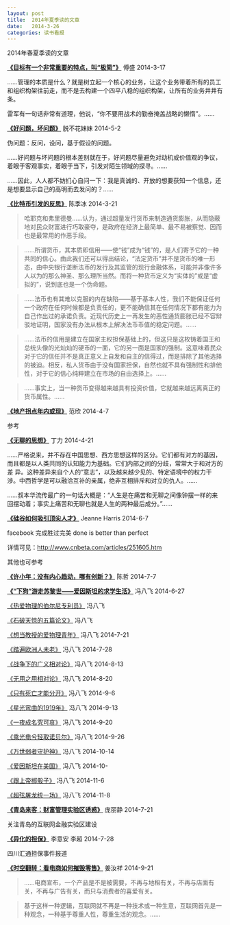 ```yaml
---
layout: post
title:  2014年夏季读的文章
date:   2014-3-26
categories: 读书看报
---
```

2014年春夏季读的文章

**[《目标有一个非常重要的特点，叫“极简”》](http://www.huxiu.com/article/29908/1.html)**  傅盛  2014-3-17

……管理的本质是什么？就是树立起一个核心的业务，让这个业务带着所有的员工和组织构架往前走，而不是去构建一个四平八稳的组织构架，让所有的业务井井有条。

雷军有一句话非常有道理，他说，“你不要用战术的勤奋掩盖战略的懒惰”。……

**[《好问题，坏问题》](http://www.huxiu.com/article/32613/1.html)**  脱不花妹妹  2014-5-2

伪问题：反问，设问，基于假设的问题。

……好问题与坏问题的根本差别就在于，好问题尽量避免对动机或价值观的争议，着眼于客观事实，着眼于当下，引发对陌生领域的探寻。……

……因此，人人都不妨扪心自问一下：我是真诚的、开放的想要获知一个信息，还是想要显示自己的高明而去发问的？……

**[《比特币引发的反思》](http://www.eeo.com.cn/2014/0328/258398.shtml)**  陈季冰  2014-3-21

>哈耶克和弗里德曼……认为，通过超量发行货币来制造通货膨胀，从而隐蔽地对民众财富进行巧取豪夺，是政府在经济上最简单、最不易被察觉、因而也是最常用的作恶手段。

>……所谓货币，其本质即信用——使“钱”成为“钱”的，是人们寄予它的一种共同的信心。由此我们还可以得出结论，“法定货币”并不是货币的唯一形态，由中央银行垄断法币的发行及其监管的现行金融体系，可能并非像许多人以为的那么神圣、那么理所当然。而将一种货币定义为“实体的”或是“虚拟的”，说到底也是一个伪命题。

>……法币也有其难以克服的内在缺陷——基于基本人性，我们不能保证任何一个政府在任何时候都是负责任的，更不能确信其在任何情况下都有能力为自己作出过的承诺负责。近现代历史上一再发生的恶性通货膨胀已经不容辩驳地证明，国家没有办法从根本上解决法币币值的稳定问题。……

>……法币的信用是建立在国家主权担保基础上的，但这只是这枚铸着国王和总统头像的光灿灿的硬币的一面，它的另一面是国家的强制。这意味着民众对于它的信任并不是真正意义上自发和自主的信得过，而是排除了其他选择的被迫。相反，私人货币由于没有国家担保，自然也就不具有强制性和排他性，对于它的信心纯粹建立在市场的自由选择上。……

>……事实上，当一种货币变得越来越具有投资价值，它就越来越远离真正的货币属性。……

**[《地产拐点年内或现》](http://www.eeo.com.cn/2014/0404/258704.shtml)** 范欣 2014-4-7

参考

**[《无聊的思想》](http://www.eeo.com.cn/2014/0421/259500.shtml)**  丁力  2014-4-21

……严格说来，并不存在中国思想、西方思想这样的区分。它们都有对方的基因，而且都是以人类共同的认知能力为基础。它们内部之间的分歧，常常大于和对方的差 异。这种差异来自个人的“意志”，以及越来越少见的、特定语境中的权力干涉。中西哲学是可以融洽互补的亲属，绝非互相排斥和对立的仇人。……

……叔本华流传最广的一句话大概是：“人生是在痛苦和无聊之间像钟摆一样的来回摆动着；事实上痛苦和无聊也就是人生的两种最后成分。”……

 **[《硅谷如何吸引顶尖人才》](http://www.eeo.com.cn/2014/0607/261529.shtml)**  Jeanne Harris  2014-6-7

facebook 完成胜过完美 done is better than perfect

详情可见：http://www.cnbeta.com/articles/251605.htm

其他也可参考

**[《许小年：没有内心趋动，哪有创新？》]()**  陈哲  2014-7-7

**[《“下狗”游走苏黎世——爱因斯坦的求学生活》](http://www.eeo.com.cn/2014/0627/262576.shtml)**  冯八飞 2014-6-27

[《热爱物理的伯尔尼专利员》](http://www.eeo.com.cn/2014/0709/263148.shtml)  冯八飞

[《石破天惊的五篇论文》](http://www.eeo.com.cn/2014/0722/263772.shtml)  冯八飞

[《想当教授的爱物理青年》](http://www.eeo.com.cn/2014/0722/263773.shtml)  冯八飞  2014-7-21

[《踏遍欧洲人未老》](http://www.eeo.com.cn/2014/0815/264958.shtml)  冯八飞  2014-7-28

[《战争下的广义相对论》](http://www.eeo.com.cn/2014/0813/264880.shtml) 冯八飞  2014-8-13

[《无用之用相对论》](http://www.eeo.com.cn/2014/0820/265195.shtml)   冯八飞  2014-8-20

[《只有死亡才能分开》](http://www.eeo.com.cn/2014/0913/266300.shtml)   冯八飞  2014-9-6

[《星光弯曲的1919年》](http://www.eeo.com.cn/2014/0918/266432.shtml)   冯八飞  2014-9-13

[《一夜成名究可哀》](http://www.eeo.com.cn/2014/0919/266561.shtml)   冯八飞  2014-9-20

[《乘光电兮轻取诺贝尔》](http://www.eeo.com.cn/2014/1009/267152.shtml)   冯八飞  2014-9-26

[《万世弱者守护神》](http://www.eeo.com.cn/2014/1014/267354.shtml)   冯八飞  2014-10-14

[《爱因斯坦在美国》](http://www.eeo.com.cn/2014/1021/267641.shtml)   冯八飞  2014-10-

[《跟上帝掷骰子》](http://www.eeo.com.cn/2014/1106/268315.shtml)   冯八飞  2014-11-6

[《超弦屠龙统一场》]()  冯八飞  2014-11-8

**[《青岛来客：财富管理实验区诱惑》](http://www.eeo.com.cn/2014/0718/263615.shtml)**  庞丽静  2014-7-21

关注青岛的互联网金融实验区建设

**[《异化的担保》](http://www.eeo.com.cn/2014/0726/264071.shtml)**  李意安  李超  2014-7-28

四川汇通担保事件报道

**[《时空翻转：看电商如何摧毁零售》](http://www.eeo.com.cn/2014/0919/266556.shtml)**  姜汝祥  2014-9-21

>……电商宣布，一个产品是不是被需要，不再与地租有关，不再与店面有关，不再与广告有关，而只与消费者的喜爱有关。

>基于这样一种逻辑，互联网就不再是一种技术或一种生意，互联网首先是一种观念，一种基于尊重人性，尊重生活的观念。……
